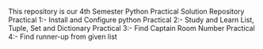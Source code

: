 This repository is our 4th Semester Python Practical Solution Repository
Practical 1:- Install and Configure python
Practical 2:- Study and Learn List, Tuple, Set and Dictionary
Practical 3:- Find Captain Room Number
Practical 4:- Find runner-up from given list

